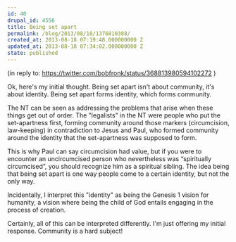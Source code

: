 ```yaml
---
id: 40
drupal_id: 4556
title: Being set apart
permalink: /blog/2013/08/18/1376810388/
created_at: 2013-08-18 07:19:48.000000000 Z
updated_at: 2013-08-18 07:34:02.000000000 Z
state: published
---
```

(in reply to: https://twitter.com/bobfronk/status/368813980594102272 )   

Ok, here's my initial thought. Being set apart isn't about community, it's about identity. Being set apart forms identity, which forms community. 

The NT can be seen as addressing the problems that arise when these things get out of order. The "legalists" in the NT were people who put the set-apartness first, forming community around those markers (circumcision, law-keeping) in contradiction to Jesus and Paul, who formed community around the identity that the set-apartness was supposed to form. 

This is why Paul can say circumcision had value, but if you were to encounter an uncircumcised person who nevertheless was “spiritually circumcised”, you should recognize him as a spiritual sibling. The idea being that being set apart is one way people come to a certain identity, but not the only way.

Incidentally, I interpret this "identity" as being the Genesis 1 vision for humanity, a vision where being the child of God entails engaging in the process of creation.

Certainly, all of this can be interpreted differently. I'm just offering my initial response. Community is a hard subject!

  
